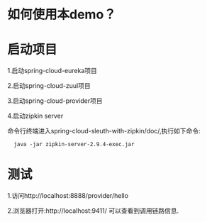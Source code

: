 # 如何使用本demo？

# 启动项目
1.启动spring-cloud-eureka项目

2.启动spring-cloud-zuul项目

3.启动spring-cloud-provider项目

4.启动zipkin server


命令行终端进入spring-cloud-sleuth-with-zipkin/doc/,执行如下命令:
```
  java -jar zipkin-server-2.9.4-exec.jar
```

# 测试
1.访问http://localhost:8888/provider/hello

2.浏览器打开:http://localhost:9411/  可以查看到调用链路信息.

